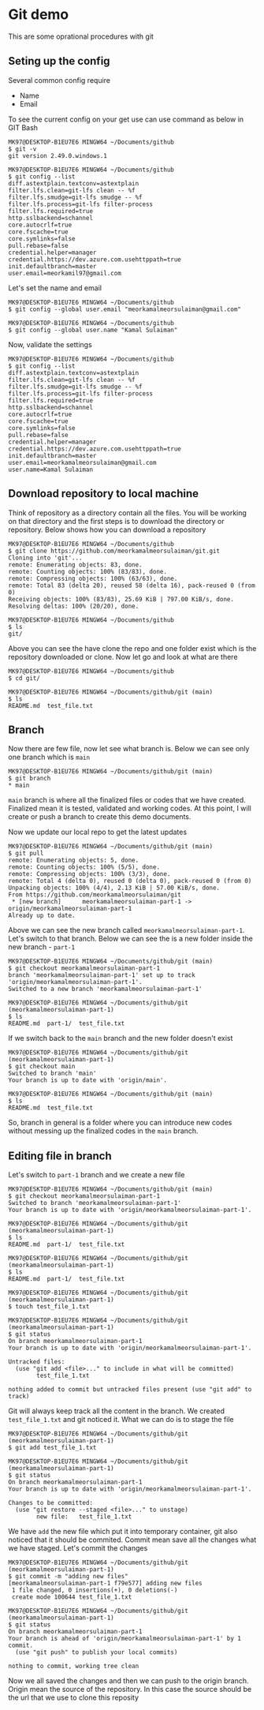 # Git demo

This are some oprational procedures with git

## Seting up the config 

Several common config require
 - Name
 - Email

To see the current config on your get use can use command as below in GIT Bash

```
MK97@DESKTOP-B1EU7E6 MINGW64 ~/Documents/github
$ git -v
git version 2.49.0.windows.1

MK97@DESKTOP-B1EU7E6 MINGW64 ~/Documents/github
$ git config --list
diff.astextplain.textconv=astextplain
filter.lfs.clean=git-lfs clean -- %f
filter.lfs.smudge=git-lfs smudge -- %f
filter.lfs.process=git-lfs filter-process
filter.lfs.required=true
http.sslbackend=schannel
core.autocrlf=true
core.fscache=true
core.symlinks=false
pull.rebase=false
credential.helper=manager
credential.https://dev.azure.com.usehttppath=true
init.defaultbranch=master
user.email=meorkamil97@gmail.com
```

Let's set the name and email

```
MK97@DESKTOP-B1EU7E6 MINGW64 ~/Documents/github
$ git config --global user.email "meorkamalmeorsulaiman@gmail.com"

MK97@DESKTOP-B1EU7E6 MINGW64 ~/Documents/github
$ git config --global user.name "Kamal Sulaiman"
```

Now, validate the settings

```
MK97@DESKTOP-B1EU7E6 MINGW64 ~/Documents/github
$ git config --list
diff.astextplain.textconv=astextplain
filter.lfs.clean=git-lfs clean -- %f
filter.lfs.smudge=git-lfs smudge -- %f
filter.lfs.process=git-lfs filter-process
filter.lfs.required=true
http.sslbackend=schannel
core.autocrlf=true
core.fscache=true
core.symlinks=false
pull.rebase=false
credential.helper=manager
credential.https://dev.azure.com.usehttppath=true
init.defaultbranch=master
user.email=meorkamalmeorsulaiman@gmail.com
user.name=Kamal Sulaiman
```

## Download repository to local machine

Think of repository as a directory contain all the files. You will be working on that directory and the first steps is to download the directory or repository. Below shows how you can download a repository

```
MK97@DESKTOP-B1EU7E6 MINGW64 ~/Documents/github
$ git clone https://github.com/meorkamalmeorsulaiman/git.git
Cloning into 'git'...
remote: Enumerating objects: 83, done.
remote: Counting objects: 100% (83/83), done.
remote: Compressing objects: 100% (63/63), done.
remote: Total 83 (delta 20), reused 58 (delta 16), pack-reused 0 (from 0)
Receiving objects: 100% (83/83), 25.69 KiB | 797.00 KiB/s, done.
Resolving deltas: 100% (20/20), done.

MK97@DESKTOP-B1EU7E6 MINGW64 ~/Documents/github
$ ls
git/
```

Above you can see the have clone the repo and one folder exist which is the repository downloaded or clone. Now let go and look at what are there

```
MK97@DESKTOP-B1EU7E6 MINGW64 ~/Documents/github
$ cd git/

MK97@DESKTOP-B1EU7E6 MINGW64 ~/Documents/github/git (main)
$ ls
README.md  test_file.txt
```
## Branch

Now there are few file, now let see what branch is. Below we can see only one branch which is `main`

```
MK97@DESKTOP-B1EU7E6 MINGW64 ~/Documents/github/git (main)
$ git branch
* main
```
`main` branch is where all the finalized files or codes that we have created. Finalized mean it is tested, validated and working codes. At this point, I will create or push a branch to create this demo documents. 

Now we update our local repo to get the latest updates

```
MK97@DESKTOP-B1EU7E6 MINGW64 ~/Documents/github/git (main)
$ git pull
remote: Enumerating objects: 5, done.
remote: Counting objects: 100% (5/5), done.
remote: Compressing objects: 100% (3/3), done.
remote: Total 4 (delta 0), reused 0 (delta 0), pack-reused 0 (from 0)
Unpacking objects: 100% (4/4), 2.13 KiB | 57.00 KiB/s, done.
From https://github.com/meorkamalmeorsulaiman/git
 * [new branch]      meorkamalmeorsulaiman-part-1 -> origin/meorkamalmeorsulaiman-part-1
Already up to date.
```

Above we can see the new branch called `meorkamalmeorsulaiman-part-1`. Let's switch to that branch. Below we can see the is a new folder inside the new branch - `part-1`

```
MK97@DESKTOP-B1EU7E6 MINGW64 ~/Documents/github/git (main)
$ git checkout meorkamalmeorsulaiman-part-1
branch 'meorkamalmeorsulaiman-part-1' set up to track 'origin/meorkamalmeorsulaiman-part-1'.
Switched to a new branch 'meorkamalmeorsulaiman-part-1'

MK97@DESKTOP-B1EU7E6 MINGW64 ~/Documents/github/git (meorkamalmeorsulaiman-part-1)
$ ls
README.md  part-1/  test_file.txt
```

If we switch back to the `main` branch and the new folder doesn't exist

```
MK97@DESKTOP-B1EU7E6 MINGW64 ~/Documents/github/git (meorkamalmeorsulaiman-part-1)
$ git checkout main
Switched to branch 'main'
Your branch is up to date with 'origin/main'.

MK97@DESKTOP-B1EU7E6 MINGW64 ~/Documents/github/git (main)
$ ls
README.md  test_file.txt
```

So, branch in general is a folder where you can introduce new codes without messing up the finalized codes in the `main` branch.

## Editing file in branch

Let's switch to `part-1` branch and we create a new file

```
MK97@DESKTOP-B1EU7E6 MINGW64 ~/Documents/github/git (main)
$ git checkout meorkamalmeorsulaiman-part-1
Switched to branch 'meorkamalmeorsulaiman-part-1'
Your branch is up to date with 'origin/meorkamalmeorsulaiman-part-1'.

MK97@DESKTOP-B1EU7E6 MINGW64 ~/Documents/github/git (meorkamalmeorsulaiman-part-1)
$ ls
README.md  part-1/  test_file.txt

MK97@DESKTOP-B1EU7E6 MINGW64 ~/Documents/github/git (meorkamalmeorsulaiman-part-1)
$ ls
README.md  part-1/  test_file.txt

MK97@DESKTOP-B1EU7E6 MINGW64 ~/Documents/github/git (meorkamalmeorsulaiman-part-1)
$ touch test_file_1.txt

MK97@DESKTOP-B1EU7E6 MINGW64 ~/Documents/github/git (meorkamalmeorsulaiman-part-1)
$ git status
On branch meorkamalmeorsulaiman-part-1
Your branch is up to date with 'origin/meorkamalmeorsulaiman-part-1'.

Untracked files:
  (use "git add <file>..." to include in what will be committed)
        test_file_1.txt

nothing added to commit but untracked files present (use "git add" to track)
```

Git will always keep track all the content in the branch. We created `test_file_1.txt` and git noticed it. What we can do is to stage the file

```
MK97@DESKTOP-B1EU7E6 MINGW64 ~/Documents/github/git (meorkamalmeorsulaiman-part-1)
$ git add test_file_1.txt

MK97@DESKTOP-B1EU7E6 MINGW64 ~/Documents/github/git (meorkamalmeorsulaiman-part-1)
$ git status
On branch meorkamalmeorsulaiman-part-1
Your branch is up to date with 'origin/meorkamalmeorsulaiman-part-1'.

Changes to be committed:
  (use "git restore --staged <file>..." to unstage)
        new file:   test_file_1.txt
```

We have `add` the new file which put it into temporary container, git also noticed that it should be commited. Commit mean save all the changes what we have staged. Let's commit the changes

```
MK97@DESKTOP-B1EU7E6 MINGW64 ~/Documents/github/git (meorkamalmeorsulaiman-part-1)
$ git commit -m "adding new files"
[meorkamalmeorsulaiman-part-1 f79e577] adding new files
 1 file changed, 0 insertions(+), 0 deletions(-)
 create mode 100644 test_file_1.txt

MK97@DESKTOP-B1EU7E6 MINGW64 ~/Documents/github/git (meorkamalmeorsulaiman-part-1)
$ git status
On branch meorkamalmeorsulaiman-part-1
Your branch is ahead of 'origin/meorkamalmeorsulaiman-part-1' by 1 commit.
  (use "git push" to publish your local commits)

nothing to commit, working tree clean
```

Now we all saved the changes and then we can push to the origin branch. Origin mean the source of the repository. In this case the source should be the url that we use to clone this reposity

```



